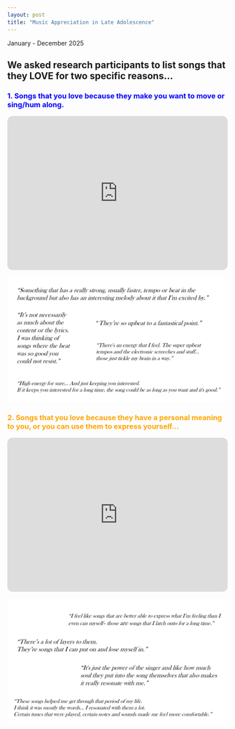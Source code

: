 ```yaml
---
layout: post
title: "Music Appreciation in Late Adolescence"
---
```


January - December 2025

## We asked research participants to list songs that they LOVE for two specific reasons...

<h3 style="color: blue;"> 1. Songs that you love because they make you want to move or sing/hum along. </h3>

<iframe data-testid="embed-iframe" style="border-radius:12px" src="https://open.spotify.com/embed/playlist/1OBB7KhXKAS1UBa1YQFMcX?utm_source=generator" width="100%" height="352" frameBorder="0" allowfullscreen="" allow="autoplay; clipboard-write; encrypted-media; fullscreen; picture-in-picture" loading="lazy"></iframe>

![Quotes2](/assets/images/quotes2.png)

<h3 style="color: orange;"> 2. Songs that you love because they have a personal meaning to you, or you can use them to express yourself...</h3>

<iframe data-testid="embed-iframe" style="border-radius:12px" src="https://open.spotify.com/embed/playlist/4ZhAWTB9QpFLV2JNfuEvhD?utm_source=generator" width="100%" height="352" frameBorder="0" allowfullscreen="" allow="autoplay; clipboard-write; encrypted-media; fullscreen; picture-in-picture" loading="lazy"></iframe>

![Quotes1](/assets/images/quotes1.png)
